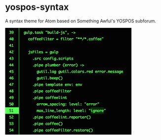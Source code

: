# yospos-syntax

A syntax theme for Atom based on Something Awful's YOSPOS subforum.

![Screenshot](https://raw.githubusercontent.com/lukehorvat/yospos-syntax/master/screenshot.png)
